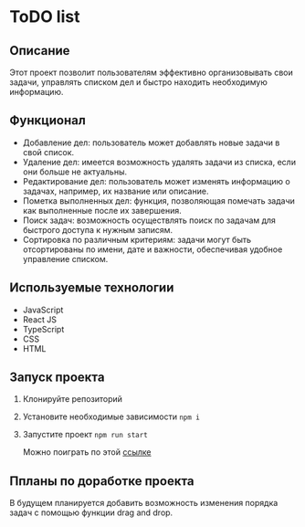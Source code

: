 # ToDO list

## Описание

Этот проект позволит пользователям эффективно организовывать свои задачи, управлять списком дел и быстро находить необходимую информацию.

## Функционал 

- Добавление дел: пользователь может добавлять новые задачи в свой список.
- Удаление дел: имеется возможность удалять задачи из списка, если они больше не актуальны.
- Редактирование дел: пользователь может изменять информацию о задачах, например, их название или описание.
- Пометка выполненных дел: функция, позволяющая помечать задачи как выполненные после их завершения.
- Поиск задач: возможность осуществлять поиск по задачам для быстрого доступа к нужным записям.
- Сортировка по различным критериям: задачи могут быть отсортированы по имени, дате и важности, обеспечивая удобное управление списком.

## Используемые технологии

- JavaScript
- React JS
- TypeScript
- CSS
- HTML
  
## Запуск проекта

1. Клонируйте репозиторий
2. Установите необходимые зависимости ```npm i```
3. Запустите проект ```npm run start```

   Можно поиграть по этой [ссылке](https://nidoveralis.github.io/todo-list-react)

## Ппланы по доработке проекта

В будущем планируется добавить возможность изменения порядка задач с помощью функции drag and drop.
